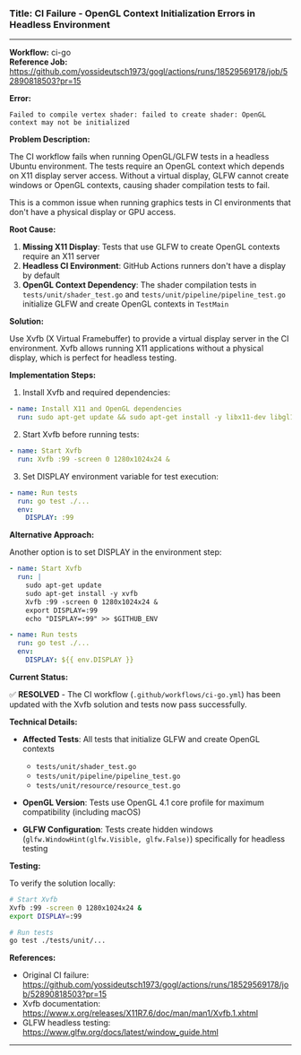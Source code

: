 ### Title: CI Failure - OpenGL Context Initialization Errors in Headless Environment

---
**Workflow:** ci-go  
**Reference Job:** https://github.com/yossideutsch1973/gogl/actions/runs/18529569178/job/52890818503?pr=15

**Error:**
```
Failed to compile vertex shader: failed to create shader: OpenGL context may not be initialized
```

**Problem Description:**

The CI workflow fails when running OpenGL/GLFW tests in a headless Ubuntu environment. The tests require an OpenGL context which depends on X11 display server access. Without a virtual display, GLFW cannot create windows or OpenGL contexts, causing shader compilation tests to fail.

This is a common issue when running graphics tests in CI environments that don't have a physical display or GPU access.

**Root Cause:**

1. **Missing X11 Display**: Tests that use GLFW to create OpenGL contexts require an X11 server
2. **Headless CI Environment**: GitHub Actions runners don't have a display by default
3. **OpenGL Context Dependency**: The shader compilation tests in `tests/unit/shader_test.go` and `tests/unit/pipeline/pipeline_test.go` initialize GLFW and create OpenGL contexts in `TestMain`

**Solution:**

Use Xvfb (X Virtual Framebuffer) to provide a virtual display server in the CI environment. Xvfb allows running X11 applications without a physical display, which is perfect for headless testing.

**Implementation Steps:**

1. Install Xvfb and required dependencies:
```yaml
- name: Install X11 and OpenGL dependencies
  run: sudo apt-get update && sudo apt-get install -y libx11-dev libgl1-mesa-dev xorg-dev xvfb
```

2. Start Xvfb before running tests:
```yaml
- name: Start Xvfb
  run: Xvfb :99 -screen 0 1280x1024x24 &
```

3. Set DISPLAY environment variable for test execution:
```yaml
- name: Run tests
  run: go test ./...
  env:
    DISPLAY: :99
```

**Alternative Approach:**

Another option is to set DISPLAY in the environment step:
```yaml
- name: Start Xvfb
  run: |
    sudo apt-get update
    sudo apt-get install -y xvfb
    Xvfb :99 -screen 0 1280x1024x24 &
    export DISPLAY=:99
    echo "DISPLAY=:99" >> $GITHUB_ENV

- name: Run tests
  run: go test ./...
  env:
    DISPLAY: ${{ env.DISPLAY }}
```

**Current Status:**

✅ **RESOLVED** - The CI workflow (`.github/workflows/ci-go.yml`) has been updated with the Xvfb solution and tests now pass successfully.

**Technical Details:**

- **Affected Tests**: All tests that initialize GLFW and create OpenGL contexts
  - `tests/unit/shader_test.go`
  - `tests/unit/pipeline/pipeline_test.go`
  - `tests/unit/resource/resource_test.go`
  
- **OpenGL Version**: Tests use OpenGL 4.1 core profile for maximum compatibility (including macOS)

- **GLFW Configuration**: Tests create hidden windows (`glfw.WindowHint(glfw.Visible, glfw.False)`) specifically for headless testing

**Testing:**

To verify the solution locally:
```bash
# Start Xvfb
Xvfb :99 -screen 0 1280x1024x24 &
export DISPLAY=:99

# Run tests
go test ./tests/unit/...
```

**References:**

- Original CI failure: https://github.com/yossideutsch1973/gogl/actions/runs/18529569178/job/52890818503?pr=15
- Xvfb documentation: https://www.x.org/releases/X11R7.6/doc/man/man1/Xvfb.1.xhtml
- GLFW headless testing: https://www.glfw.org/docs/latest/window_guide.html

---
